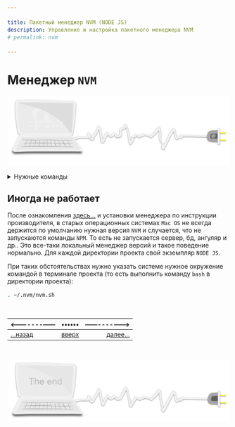 ```yaml
---

title: Пакетный менеджер NVM (NODE JS)
description: Управление и настройка пакетного менеджера NVM
# permalink: nvm

---
```


<div class="navi"><nav id="navi"><!-- js --></nav></div>

# Менеджер `NVM`

<span id="az1-img" class="img" onclick="imgResize()">![img](assets/svg/comp-start.svg)</span>

<details>
  <summary>Нужные команды</summary>
  <p>Запуск NVM: <code>. ~/.nvm/nvm.sh</code></p>
 
  <p></p>

</details>

## Иногда не работает

После ознакомления [здесь…](https://github.com/nvm-sh/nvm) и установки менеджера по инструкции производителя, в старых операционных системах `Mac OS` не всегда держится по умолчанию нужная версия `NVM` и случается, что не запускаются команды `NPM`. То есть не запускается сервер, бд, ангуляр и др.. Это все-таки локальный менеджер версий и такое поведение нормально. Для каждой директории проекта свой экземпляр `NODE JS`.

При таких обстоятельствах нужно указать системе нужное окружение командой в терминале проекта (то есть выполнить команду `bash` в директории проекта):

```sh
. ~/.nvm/nvm.sh
```



<br>

|<-------——|••••••|——------->|
|:---|:---:|---:|
[…назад](nash-ncal.md)|[вверх](#)|[далее…](pokoy-proval.md)

<br>

<span id="az2-img-2" class="img" onclick="imgResize()">![img](assets/svg/comp-end.svg)</span>

<script src="assets/js/navi.js"></script>

